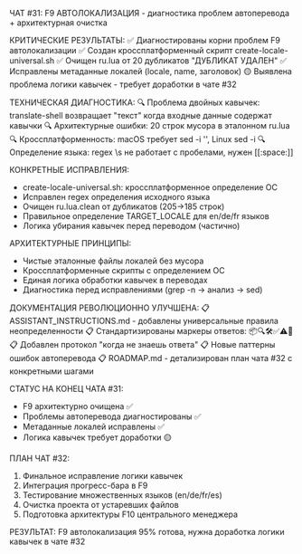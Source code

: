 ЧАТ #31: F9 АВТОЛОКАЛИЗАЦИЯ - диагностика проблем автоперевода + архитектурная очистка

КРИТИЧЕСКИЕ РЕЗУЛЬТАТЫ:
✅ Диагностированы корни проблем F9 автолокализации
✅ Создан кроссплатформенный скрипт create-locale-universal.sh
✅ Очищен ru.lua от 20 дубликатов "ДУБЛИКАТ УДАЛЕН"
✅ Исправлены метаданные локалей (locale, name, заголовок)
🟡 Выявлена проблема логики кавычек - требует доработки в чате #32

ТЕХНИЧЕСКАЯ ДИАГНОСТИКА:
🔍 Проблема двойных кавычек: translate-shell возвращает "текст" когда входные данные содержат кавычки
🔍 Архитектурные ошибки: 20 строк мусора в эталонном ru.lua
🔍 Кроссплатформенность: macOS требует sed -i '', Linux sed -i
🔍 Определение языка: regex \s не работает с пробелами, нужен [[:space:]]

КОНКРЕТНЫЕ ИСПРАВЛЕНИЯ:
- create-locale-universal.sh: кроссплатформенное определение ОС
- Исправлен regex определения исходного языка
- Очищен ru.lua.clean от дубликатов (205→185 строк)
- Правильное определение TARGET_LOCALE для en/de/fr языков
- Логика убирания кавычек перед переводом (частично)

АРХИТЕКТУРНЫЕ ПРИНЦИПЫ:
- Чистые эталонные файлы локалей без мусора
- Кроссплатформенные скрипты с определением ОС
- Единая логика обработки кавычек в переводах
- Диагностика перед исправлениями (grep -n → анализ → sed)

ДОКУМЕНТАЦИЯ РЕВОЛЮЦИОННО УЛУЧШЕНА:
📋 ASSISTANT_INSTRUCTIONS.md - добавлены универсальные правила неопределенности
📋 Стандартизированы маркеры ответов: 📦🔍🛠️✅⚠️🎯
📋 Добавлен протокол "когда не знаешь ответа"
📋 Новые паттерны ошибок автоперевода
📋 ROADMAP.md - детализирован план чата #32 с конкретными шагами

СТАТУС НА КОНЕЦ ЧАТА #31:
- F9 архитектурно очищена ✅
- Проблемы автоперевода диагностированы ✅
- Метаданные локалей исправлены ✅
- Логика кавычек требует доработки 🟡

ПЛАН ЧАТ #32: 
1. Финальное исправление логики кавычек
2. Интеграция прогресс-бара в F9
3. Тестирование множественных языков (en/de/fr/es)
4. Очистка проекта от устаревших файлов
5. Подготовка архитектуры F10 центрального менеджера

РЕЗУЛЬТАТ: F9 автолокализация 95% готова, нужна доработка логики кавычек в чате #32
